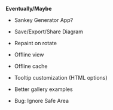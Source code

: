 **Eventually/Maybe**

- Sankey Generator App?
- Save/Export/Share Diagram

- Repaint on rotate
- Offline view
- Offline cache
- Tooltip customization (HTML options)
- Better gallery examples
- Bug: Ignore Safe Area 

